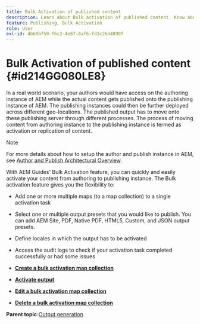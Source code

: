```yaml
---
title: Bulk Activation of published content
description: Learn about Bulk activation of published content. Know about the benefits of bulk activation feature in AEM guides.
feature: Publishing, Bulk Activation
role: User
exl-id: 4b60bf50-f6c2-4e87-8af6-fd1c26d4898f
---
```

# Bulk Activation of published content {#id214GG080LE8}

In a real world scenario, your authors would have access on the authoring instance of AEM while the actual content gets published onto the publishing instance of AEM. The publishing instances could then be further deployed across different geo-locations. The published output has to move onto these publishing server through different processes. The process of moving content from authoring instance to the publishing instance is termed as activation or replication of content.

>[!NOTE]
>
> For more details about how to setup the author and publish instance in AEM, see [Author and Publish Architectural Overview](https://experienceleague.adobe.com/docs/experience-manager-screens/user-guide/administering/author-publish/author-publish-architecture-overview.html?lang=en#prerequisites).

With AEM Guides' Bulk Activation feature, you can quickly and easily activate your content from authoring to publishing instance. The Bulk activation feature gives you the flexibility to:

-   Add one or more multiple maps \(to a map collection\) to a single activation task

-   Select one or multiple output presets that you would like to publish. You can add AEM Site, PDF, Native PDF, HTML5, Custom, and
JSON output presets.


-   Define locales in which the output has to be activated

-   Access the audit logs to check if your activation task completed successfully or had some issues


-   **[Create a bulk activation map collection](conf-bulk-activation-create-map-collection.md)**  

-   **[Activate output](conf-bulk-activation-publish-map-collection.md)**  

-   **[Edit a bulk activation map collection](conf-bulk-activation-edit-map-collection.md)**  

-   **[Delete a bulk activation map collection](conf-bulk-activation-delete-map-collection.md)**  


**Parent topic:**[Output generation](generate-output.md)
